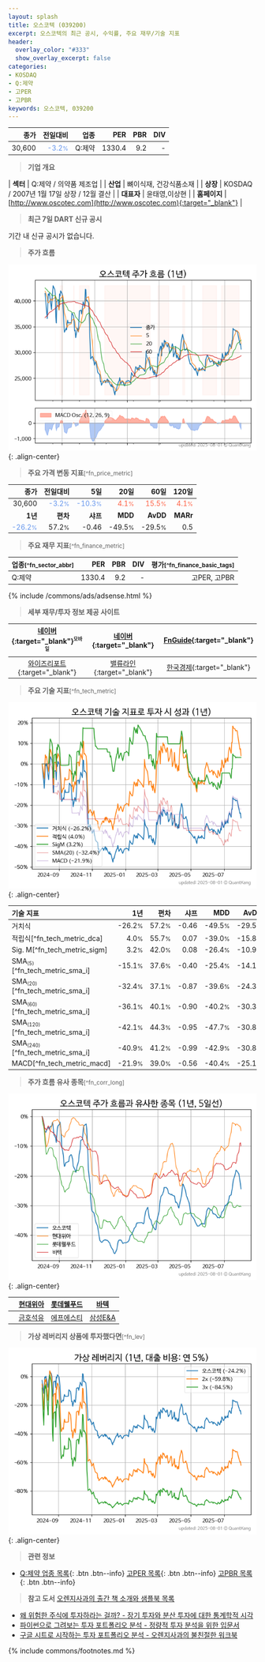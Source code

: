 ```yaml
---
layout: splash
title: 오스코텍 (039200)
excerpt: 오스코텍의 최근 공시, 수익률, 주요 재무/기술 지표
header:
  overlay_color: "#333"
  show_overlay_excerpt: false
categories:
- KOSDAQ
- Q:제약
- 고PER
- 고PBR
keywords: 오스코텍, 039200
---
```


| **종가** | **전일대비** | **업종** | **PER** | **PBR** | **DIV** |
| -------: | -----------: | -------: | ------: | ------: | ------: |
| 30,600 | <span style="color: cornflowerblue">-3.2<small>%</small></span> | Q:제약 | 1330.4 | 9.2 | - |

<!-- more -->


> **기업 개요**<a id="company"></a>

| <span style="white-space:nowrap;">**섹터**</span> | Q:제약 / 의약품 제조업 |
| <span style="white-space:nowrap;">**산업**</span> | 뼈이식재, 건강식품소재 |
| <span style="white-space:nowrap;">**상장**</span> | KOSDAQ / 2007년 1월 17일 상장 / 12월 결산 |
| <span style="white-space:nowrap;">**대표자**</span> | 윤태영,이상현 |
| <span style="white-space:nowrap;">**홈페이지**</span> | [http://www.oscotec.com](http://www.oscotec.com){:target="_blank"} |


> **최근 7일 DART 신규 공시**<a id="dart"></a>

기간 내 신규 공시가 없습니다.


> **주가 흐름**<a id="price"></a>

![039200](/stock/images/039200.png){: .align-center}


> **주요 가격 변동 지표**<small>[^fn_price_metric]</small>

| **종가** | **전일대비** | **5일** | **20일** | **60일** | **120일** |
| -------: | -----------: | ------: | -------: | -------: | --------: |
| 30,600 | <span style="color: cornflowerblue">-3.2<small>%</small></span> | <span style="color: cornflowerblue">-10.3<small>%</small></span> | <span style="color: tomato">4.1<small>%</small></span> | <span style="color: tomato">15.5<small>%</small></span> | <span style="color: tomato">4.1<small>%</small></span> |
| **1년** | **편차** | **샤프** | **MDD** | **AvDD** | **MARr** |
| <span style="color: cornflowerblue">-26.2<small>%</small></span> | 57.2<small>%</small> | -0.46 | -49.5<small>%</small> | -29.5<small>%</small> | 0.5 |


> **주요 재무 지표**<small>[^fn_finance_metric]</small>

| **업종**<small>[^fn_sector_abbr]</small> | **PER** | **PBR** | **DIV** | **평가**<small>[^fn_finance_basic_tags]</small> |
| :--------------------------------------- | ------: | ------: | ------: | ----------------------------------------------: |
| Q:제약 | 1330.4 | 9.2 | - | 고PER, 고PBR |



{% include /commons/ads/adsense.html %}

> **세부 재무/투자 정보 제공 사이트**

| [네이버](https://m.stock.naver.com/domestic/stock/039200/finance/summary){:target="_blank"}<sup><small>모바일</small></sup> | [네이버](https://finance.naver.com/item/coinfo.naver?code=039200){:target="_blank"} | [FnGuide](https://comp.fnguide.com/SVO2/ASP/SVD_Invest.asp?gicode=A039200&MenuYn=Y){:target="_blank"} |
| :---: | :---: | :---: |
| [와이즈리포트](https://comp.wisereport.co.kr/company/c1040001.aspx?cmp_cd=039200){:target="_blank"} | [밸류라인](https://www.valueline.co.kr/finance/summary/039200){:target="_blank"} | [한국경제](https://markets.hankyung.com/stock/039200/financial-summary){:target="_blank"} |


> **주요 기술 지표**<small>[^fn_tech_metric]</small>


![039200](/stock/images/039200_tech.png){: .align-center}

| **기술 지표** | **1년** | **편차** | **샤프** | **MDD** | **AvDD** |
| :------------ | ------: | -----------: | -------: | ------: | -------: |
| 거치식 | -26.2<small>%</small> | 57.2<small>%</small> | -0.46 | -49.5<small>%</small> | -29.5<small>%</small> |
| 적립식[^fn_tech_metric_dca] | 4.0<small>%</small> | 55.7<small>%</small> | 0.07 | -39.0<small>%</small> | -15.8<small>%</small> |
| Sig. M[^fn_tech_metric_sigm] | 3.2<small>%</small> | 42.0<small>%</small> | 0.08 | -26.4<small>%</small> | -10.9<small>%</small> |
| SMA<small><sub>(5)</sub></small>[^fn_tech_metric_sma_i] | -15.1<small>%</small> | 37.6<small>%</small> | -0.40 | -25.4<small>%</small> | -14.1<small>%</small> |
| SMA<small><sub>(20)</sub></small>[^fn_tech_metric_sma_i] | -32.4<small>%</small> | 37.1<small>%</small> | -0.87 | -39.6<small>%</small> | -24.3<small>%</small> |
| SMA<small><sub>(60)</sub></small>[^fn_tech_metric_sma_i] | -36.1<small>%</small> | 40.1<small>%</small> | -0.90 | -40.2<small>%</small> | -30.3<small>%</small> |
| SMA<small><sub>(120)</sub></small>[^fn_tech_metric_sma_i] | -42.1<small>%</small> | 44.3<small>%</small> | -0.95 | -47.7<small>%</small> | -30.8<small>%</small> |
| SMA<small><sub>(240)</sub></small>[^fn_tech_metric_sma_i] | -40.9<small>%</small> | 41.2<small>%</small> | -0.99 | -42.9<small>%</small> | -30.8<small>%</small> |
| MACD[^fn_tech_metric_macd] | -21.9<small>%</small> | 39.0<small>%</small> | -0.56 | -40.4<small>%</small> | -25.1<small>%</small> |


> **주가 흐름 유사 종목**<a id="corr"></a><small>[^fn_corr_long]</small>

![039200](/stock/images/039200_corr.png){: .align-center}

|       | [현대위아](/011210/) | [롯데웰푸드](/280360/) | [바텍](/043150/) |
| :---: | :------------------------------------: | :------------------------------------: | :------------------------------------: |
|       | [금호석유](/011780/) | [에프에스티](/036810/) | [삼성E&A](/028050/) |


> **가상 레버리지 상품에 투자했다면**<a id="2x"></a><small>[^fn_lev]</small>

![039200](/stock/images/039200_2x.png){: .align-center}


> **관련 정보**

- [Q:제약 업종 목록](/stats/sector/kosdaq_업종_제약_종목/){: .btn .btn--info} [고PER 목록](/fn/fn_high_per/){: .btn .btn--info} [고PBR 목록](/fn/fn_high_pbr/){: .btn .btn--info}

> **참고 도서** [오렌지사과의 출간 책 소개와 샘플북 목록](https://kongdori.tistory.com/691)

- [왜 위험한 주식에 투자하라는 걸까? - 장기 투자와 분산 투자에 대한 통계학적 시각](https://kongdori.tistory.com/421)
- [파이썬으로 그려보는 투자 포트폴리오 분석  - 정량적 투자 분석을 위한 입문서](https://kongdori.tistory.com/643)
- [구글 시트로 시작하는 투자 포트폴리오 분석 - 오렌지사과의 불친절한 워크북](https://kongdori.tistory.com/449)


{% include commons/footnotes.md %}